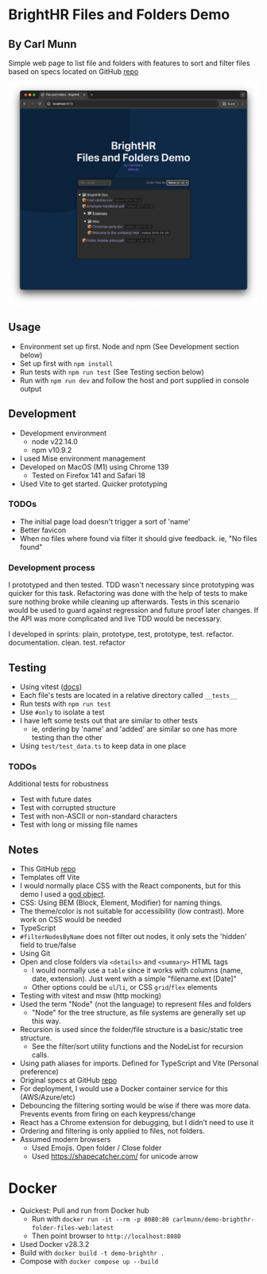 # BrightHR Files and Folders Demo

## By Carl Munn

Simple web page to list file and folders with features to sort and filter files based on specs located on GitHub [repo](https://github.com/brighthr/Front-End-Tech-Tasks/blob/main/junior-and-middleweight.md)

![Image](./media/example-screenshot.png)

## Usage
- Environment set up first. Node and npm (See Development section below)
- Set up first with `npm install`
- Run tests with `npm run test` (See Testing section below)
- Run with `npm run dev` and follow the host and port supplied in console output

## Development
- Development environment
  - node v22.14.0
  - npm v10.9.2
- I used Mise environment management
- Developed on MacOS (M1) using Chrome 139
  - Tested on Firefox 141 and Safari 18
- Used Vite to get started. Quicker prototyping

### TODOs
- The initial page load doesn't trigger a sort of 'name'
- Better favicon
- When no files where found via filter it should give feedback. ie, "No files found"

### Development process
I prototyped and then tested. TDD wasn't necessary since prototyping was quicker for this task. Refactoring was done with the help of tests to make sure nothing broke while cleaning up afterwards. Tests in this scenario would be used to guard against regression and future proof later changes. If the API was more complicated and live TDD would be necessary.

I developed in sprints: plain, prototype, test, prototype, test. refactor. documentation. clean. test. refactor

## Testing
- Using vitest ([docs](https://vitest.dev/api/expect.html))
- Each file's tests are located in a relative directory called `__tests__`
- Run tests with `npm run test`
- Use `#only` to isolate a test
- I have left some tests out that are similar to other tests
  - ie, ordering by 'name' and 'added' are similar so one has more testing than the other
- Using `test/test_data.ts` to keep data in one place

### TODOs
Additional tests for robustness
- Test with future dates
- Test with corrupted structure
- Test with non-ASCII or non-standard characters
- Test with long or missing file names

## Notes
- This GitHub [repo](https://github.com/carlmunn/demo-brighthr-folder-files)
- Templates off Vite
- I would normally place CSS with the React components, but for this demo I used a [god object](https://en.wikipedia.org/wiki/God_object).
- CSS: Using BEM (Block, Element, Modifier) for naming things.
- The theme/color is not suitable for accessibility (low contrast). More work on CSS would be needed
- TypeScript
- `#filterNodesByName` does not filter out nodes, it only sets the 'hidden' field to true/false
- Using Git
- Open and close folders via `<details>` and `<summary>` HTML tags
  - I would normally use a `table` since it works with columns (name, date, extension). Just went with a simple "filename.ext [Date]"
  - Other options could be `ul`/`li`, or CSS `grid`/`flex` elements
- Testing with vitest and msw (http mocking)
- Used the term "Node" (not the language) to represent files and folders
  - "Node" for the tree structure, as file systems are generally set up this way.
- Recursion is used since the folder/file structure is a basic/static tree structure.
  - See the filter/sort utility functions and the NodeList for recursion calls.
- Using path aliases for imports. Defined for TypeScript and Vite (Personal preference)
- Original specs at GitHub [repo](https://github.com/brighthr/Front-End-Tech-Tasks/blob/main/junior-and-middleweight.md)
- For deployment, I would use a Docker container service for this (AWS/Azure/etc)
- Debouncing the filtering sorting would be wise if there was more data. Prevents events from firing on each keypress/change
- React has a Chrome extension for debugging, but I didn’t need to use it
- Ordering and filtering is only applied to files, not folders.
- Assumed modern browsers
  - Used Emojis. Open folder / Close folder
  - Used https://shapecatcher.com/ for unicode arrow

# Docker

- Quickest: Pull and run from Docker hub
  - Run with `docker run -it --rm -p 8080:80 carlmunn/demo-brighthr-folder-files-web:latest`
  - Then point browser to `http://localhost:8080`
- Used Docker v28.3.2
- Build with `docker build -t demo-brighthr .`
- Compose with `docker compose up --build`